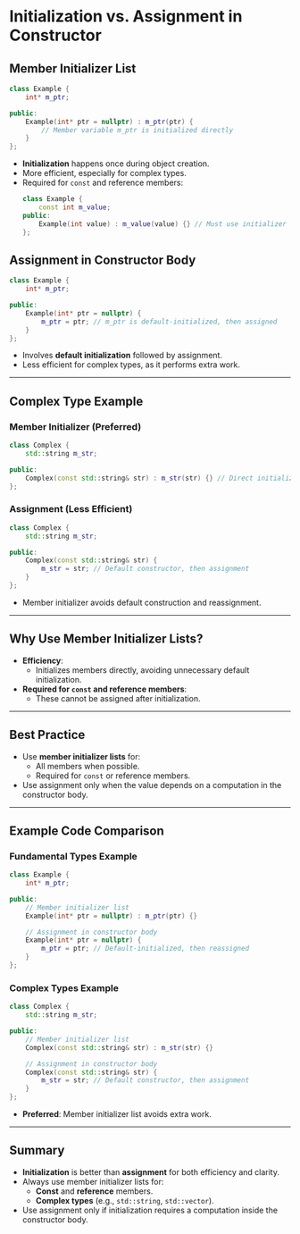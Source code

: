
# Initialization vs. Assignment in Constructor

## Member Initializer List
```cpp
class Example {
    int* m_ptr;

public:
    Example(int* ptr = nullptr) : m_ptr(ptr) {
        // Member variable m_ptr is initialized directly
    }
};
```

- **Initialization** happens once during object creation.
- More efficient, especially for complex types.
- Required for `const` and reference members:
  ```cpp
  class Example {
      const int m_value;
  public:
      Example(int value) : m_value(value) {} // Must use initializer list
  };
  ```

## Assignment in Constructor Body
```cpp
class Example {
    int* m_ptr;

public:
    Example(int* ptr = nullptr) {
        m_ptr = ptr; // m_ptr is default-initialized, then assigned
    }
};
```

- Involves **default initialization** followed by assignment.
- Less efficient for complex types, as it performs extra work.

---

## Complex Type Example

### Member Initializer (Preferred)
```cpp
class Complex {
    std::string m_str;

public:
    Complex(const std::string& str) : m_str(str) {} // Direct initialization
};
```

### Assignment (Less Efficient)
```cpp
class Complex {
    std::string m_str;

public:
    Complex(const std::string& str) {
        m_str = str; // Default constructor, then assignment
    }
};
```

- Member initializer avoids default construction and reassignment.

---

## Why Use Member Initializer Lists?
- **Efficiency**:
  - Initializes members directly, avoiding unnecessary default initialization.
- **Required for `const` and reference members**:
  - These cannot be assigned after initialization.

---

## Best Practice
- Use **member initializer lists** for:
  - All members when possible.
  - Required for `const` or reference members.
- Use assignment only when the value depends on a computation in the constructor body.

---

## Example Code Comparison

### Fundamental Types Example
```cpp
class Example {
    int* m_ptr;

public:
    // Member initializer list
    Example(int* ptr = nullptr) : m_ptr(ptr) {}

    // Assignment in constructor body
    Example(int* ptr = nullptr) {
        m_ptr = ptr; // Default-initialized, then reassigned
    }
};
```

### Complex Types Example
```cpp
class Complex {
    std::string m_str;

public:
    // Member initializer list
    Complex(const std::string& str) : m_str(str) {}

    // Assignment in constructor body
    Complex(const std::string& str) {
        m_str = str; // Default constructor, then assignment
    }
};
```

- **Preferred**: Member initializer list avoids extra work.

---

## Summary
- **Initialization** is better than **assignment** for both efficiency and clarity.
- Always use member initializer lists for:
  - **Const** and **reference** members.
  - **Complex types** (e.g., `std::string`, `std::vector`).
- Use assignment only if initialization requires a computation inside the constructor body.
